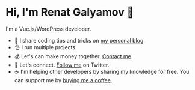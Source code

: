# Hi, I'm Renat Galyamov 👋
I'm a Vue.js/WordPress developer.

- 📱 I share coding tips and tricks on [my personal blog](https://renatello.com).
- 👌 I run multiple projects.
- 💰 Let's can make money together. [Contact me](https://renatello.com/hire/).
- 👋 Let's connect. [Follow me](https://twitter.com/renatello/) on Twitter.
- ☕ I'm helping other developers by sharing my knowledge for free. You can support me by [buying me a coffee](https://www.buymeacoffee.com/renat).

<!--
**Renatello/Renatello** is a ✨ _special_ ✨ repository because its `README.md` (this file) appears on your GitHub profile.

Here are some ideas to get you started:

- 🔭 I’m currently working on ...
- 🌱 I’m currently learning ...
- 👯 I’m looking to collaborate on ...
- 🤔 I’m looking for help with ...
- 💬 Ask me about ...
- 📫 How to reach me: ...
- 😄 Pronouns: ...
- ⚡ Fun fact: ...
-->
